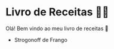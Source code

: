 # Livro de Receitas :man_cook:

Olá! Bem vindo ao meu livro de receitas :clap:

- Strogonoff de Frango

  